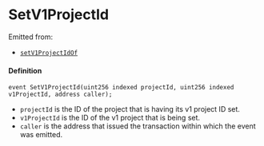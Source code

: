 # SetV1ProjectId

Emitted from:

- [`setV1ProjectIdOf`](/dev/api/contracts/or-payment-terminals/jbv1tokenpaymentterminal/write/setv1projectidof.md)

#### Definition

```
event SetV1ProjectId(uint256 indexed projectId, uint256 indexed v1ProjectId, address caller);
```

- `projectId` is the ID of the project that is having its v1 project ID set.
- `v1ProjectId` is the ID of the v1 project that is being set.
- `caller` is the address that issued the transaction within which the event was emitted.
